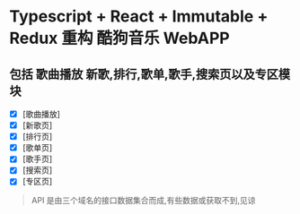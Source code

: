# Typescript + React + Immutable + Redux 重构 酷狗音乐 WebAPP

## 包括 歌曲播放 新歌,排行,歌单,歌手,搜索页以及专区模块

- [x] [歌曲播放]
- [x] [新歌页]
- [x] [排行页]
- [x] [歌单页]
- [x] [歌手页]
- [x] [搜索页]
- [x] [专区页]

> API 是由三个域名的接口数据集合而成,有些数据或获取不到,见谅
